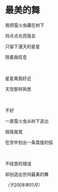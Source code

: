 # 最美的舞

我把萤火虫藏在树下

将点点光亮隐去

只留下漫天的星星

陪着我叹息

　

星星离我好近

天空那样熟悉

　

不好

一直萤火虫从树下逃出

摇摇晃晃

在空中划出一条盘旋的弧

　

不经意的错误

却创造出世间最美的舞

*（于2008年01月）*
